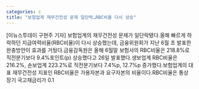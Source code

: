 ```yaml
---
categories: c
title: "보험업계 재무건전성 문제 일단락…RBC비율 다시 상승"
---
```

[이뉴스투데이 구현주 기자] 보험업계의 재무건전성 문제가 일단락됐다.올해 빠르게 하락하던 지급여력비율(RBC비율)이 다시 상승했는데, 금융위원회가 지난 6월 초 발표한 완충방안이 효과를 거뒀다.금융감독원은 올해 6월말 보험사의 RBC비율은 218.8%로 직전분기보다 9.4%포인트(p) 상승했다고 26일 발표했다.생보업계 RBC비율은 216.2%, 손보업계 223.2%로 직전분기보다 7.4%p, 12.7%p 증가했다.보험업계의 대표 재무건전성 지표인 RBC비율은 가용자본과 요구자본의 비율이다.RBC비율은 통상 장기 국고채금리가 0.1